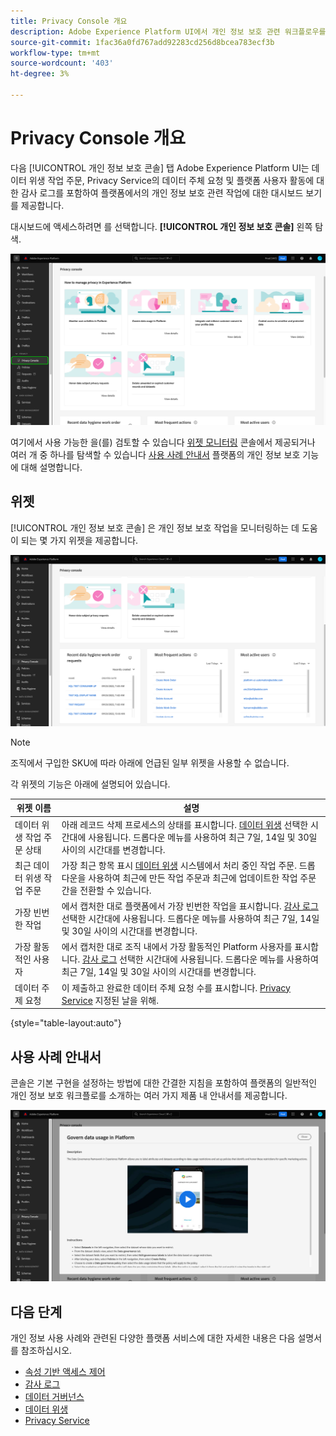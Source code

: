 ```yaml
---
title: Privacy Console 개요
description: Adobe Experience Platform UI에서 개인 정보 보호 관련 워크플로우를 모니터링하는 방법을 알아봅니다.
source-git-commit: 1fac36a0fd767add92283cd256d8bcea783ecf3b
workflow-type: tm+mt
source-wordcount: '403'
ht-degree: 3%

---
```


# Privacy Console 개요

다음 [!UICONTROL 개인 정보 보호 콘솔] 탭 Adobe Experience Platform UI는 데이터 위생 작업 주문, Privacy Service의 데이터 주체 요청 및 플랫폼 사용자 활동에 대한 감사 로그를 포함하여 플랫폼에서의 개인 정보 보호 관련 작업에 대한 대시보드 보기를 제공합니다.

대시보드에 액세스하려면 를 선택합니다. **[!UICONTROL 개인 정보 보호 콘솔]** 왼쪽 탐색.

![이미지 표시 중 [!UICONTROL 개인 정보 보호 콘솔] Platform UI 내의 왼쪽 탐색에서 선택](../images/governance-privacy-security/privacy-console/left-nav.png)

여기에서 사용 가능한 을(를) 검토할 수 있습니다 [위젯 모니터링](#widgets) 콘솔에서 제공되거나 여러 개 중 하나를 탐색할 수 있습니다 [사용 사례 안내서](#use-case-guides) 플랫폼의 개인 정보 보호 기능에 대해 설명합니다.

## 위젯

[!UICONTROL 개인 정보 보호 콘솔] 은 개인 정보 보호 작업을 모니터링하는 데 도움이 되는 몇 가지 위젯을 제공합니다.

![이미지 표시 중 [!UICONTROL 개인 정보 보호 콘솔] Platform UI 내의 왼쪽 탐색에서 선택](../images/governance-privacy-security/privacy-console/widgets.png)

>[!NOTE]
>
>조직에서 구입한 SKU에 따라 아래에 언급된 일부 위젯을 사용할 수 없습니다.

각 위젯의 기능은 아래에 설명되어 있습니다.

| 위젯 이름 | 설명 |
| --- | --- |
| 데이터 위생 작업 주문 상태 | 아래 레코드 삭제 프로세스의 상태를 표시합니다. [데이터 위생](../../hygiene/home.md) 선택한 시간대에 사용됩니다. 드롭다운 메뉴를 사용하여 최근 7일, 14일 및 30일 사이의 시간대를 변경합니다. |
| 최근 데이터 위생 작업 주문 | 가장 최근 항목 표시 [데이터 위생](../../hygiene/home.md) 시스템에서 처리 중인 작업 주문. 드롭다운을 사용하여 최근에 만든 작업 주문과 최근에 업데이트한 작업 주문 간을 전환할 수 있습니다. |
| 가장 빈번한 작업 | 에서 캡처한 대로 플랫폼에서 가장 빈번한 작업을 표시합니다. [감사 로그](./audit-logs/overview.md) 선택한 시간대에 사용됩니다. 드롭다운 메뉴를 사용하여 최근 7일, 14일 및 30일 사이의 시간대를 변경합니다. |
| 가장 활동적인 사용자 | 에서 캡처한 대로 조직 내에서 가장 활동적인 Platform 사용자를 표시합니다. [감사 로그](./audit-logs/overview.md) 선택한 시간대에 사용됩니다. 드롭다운 메뉴를 사용하여 최근 7일, 14일 및 30일 사이의 시간대를 변경합니다. |
| 데이터 주제 요청 | 이 제출하고 완료한 데이터 주체 요청 수를 표시합니다. [Privacy Service](../../privacy-service/home.md) 지정된 날을 위해. |

{style="table-layout:auto"}

## 사용 사례 안내서

콘솔은 기본 구현을 설정하는 방법에 대한 간결한 지침을 포함하여 플랫폼의 일반적인 개인 정보 보호 워크플로를 소개하는 여러 가지 제품 내 안내서를 제공합니다.

![이미지 표시 중 [!UICONTROL 개인 정보 보호 콘솔] Platform UI 내의 왼쪽 탐색에서 선택](../images/governance-privacy-security/privacy-console/use-case-guide.png)

## 다음 단계

개인 정보 사용 사례와 관련된 다양한 플랫폼 서비스에 대한 자세한 내용은 다음 설명서를 참조하십시오.

* [속성 기반 액세스 제어](../../access-control/abac/overview.md)
* [감사 로그](./audit-logs/overview.md)
* [데이터 거버넌스](../../data-governance/home.md)
* [데이터 위생](../../hygiene/home.md)
* [Privacy Service](../../privacy-service/home.md)
